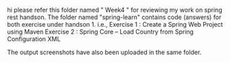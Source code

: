 hi please refer this folder named " Week4 " for reviewing my work on spring rest handson.
The folder named "spring-learn" contains code (answers) for both exercise under handson 1.
i.e.,
Exercise 1 : Create a Spring Web Project using Maven
Exercise 2 : Spring Core – Load Country from Spring Configuration XML

The output screenshots have also been uploaded in the same folder.
